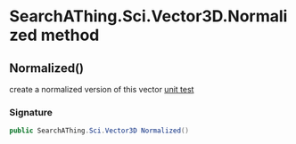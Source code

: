 # SearchAThing.Sci.Vector3D.Normalized method
## Normalized()
create a normalized version of this vector
            [unit test](/test/Vector3D/Vector3DTest_0013.cs)

### Signature
```csharp
public SearchAThing.Sci.Vector3D Normalized()
```
